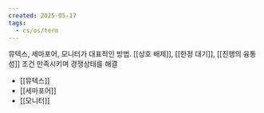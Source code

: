 ```yaml
---
created: 2025-05-17
tags:
  - cs/os/term
---
```

뮤텍스, 세마포어, 모니터가 대표적인 방법. [[상호 배제]], [[한정 대기]], [[진행의 융통성]] 조건 만족시키며 경쟁상태를 해결
- [[뮤텍스]]
- [[세마포어]]
- [[모니터]]
